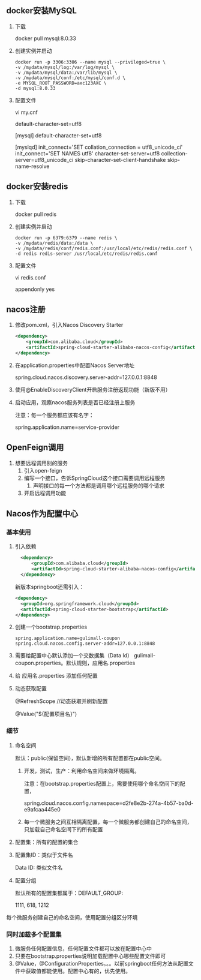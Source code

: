 ## docker安装MySQL

1. 下载

   docker pull mysql:8.0.33

2. 创建实例并启动

   ```
   docker run -p 3306:3306 --name mysql --privileged=true \
   -v /mydata/mysql/log:/var/log/mysql \
   -v /mydata/mysql/data:/var/lib/mysql \
   -v /mydata/mysql/conf:/etc/mysql/conf.d \
   -e MYSQL_ROOT_PASSWORD=axc123AXC \
   -d mysql:8.0.33
   ```

3. 配置文件

   vi my.cnf

   default-character-set=utf8

   [mysql]
   default-character-set=utf8

   [myslqd]
   init_connect='SET collation_connection = utf8_unicode_ci'
   init_connect='SET NAMES utf8'
   character-set-server=utf8
   collection-server=utf8_unicode_ci
   skip-character-set-client-handshake
   skip-name-resolve

## docker安装redis

1. 下载

   docker pull redis

2. 创建实例并启动

   ```
   docker run -p 6379:6379 --name redis \
   -v /mydata/redis/data:/data \
   -v /mydata/redis/conf/redis.conf:/usr/local/etc/redis/redis.conf \
   -d redis redis-server /usr/local/etc/redis/redis.conf
   ```

3. 配置文件

   vi redis.conf

   appendonly yes

## nacos注册

1. 修改pom.xml，引入Nacos Discovery Starter

   ```xml
   <dependency>
       <groupId>com.alibaba.cloud</groupId>
       <artifactId>spring-cloud-starter-alibaba-nacos-config</artifactId>
   </dependency>
   ```

2. 在application.properties中配置Nacos Server地址

   spring.cloud.nacos.discovery.server-addr=127.0.0.1:8848

3. 使用@EnableDiscoveryClient开启服务注册返现功能（新版不用）

4. 启动应用，观察nacos服务列表是否已经注册上服务

   注意：每一个服务都应该有名字：

   spring.application.name=service-provider

## OpenFeign调用

1. 想要远程调用别的服务
   1. 引入open-feign
   2. 编写一个接口，告诉SpringCloud这个接口需要调用远程服务
      1. 声明接口的每一个方法都是调用哪个远程服务的哪个请求
   3. 开启远程调用功能

## Nacos作为配置中心

### 基本使用

1. 引入依赖

   ```xml
     <dependency>
         <groupId>com.alibaba.cloud</groupId>
         <artifactId>spring-cloud-starter-alibaba-nacos-config</artifactId>
     </dependency>
   ```

   新版本springboot还需引入：

   ```xml
   <dependency>
     <groupId>org.springframework.cloud</groupId>
     <artifactId>spring-cloud-starter-bootstrap</artifactId>
   </dependency>
   ```

2. 创建一个bootstrap.properties

   ```properties
   spring.application.name=gulimall-coupon
   spring.cloud.nacos.config.server-addr=127.0.0.1:8848
   ```

3. 需要给配置中心默认添加一个交数据集（Data Id） gulimall-coupon.properties。默认规则，应用名.properties

4. 给 应用名.properties 添加任何配置

5. 动态获取配置

   @RefreshScope	//动态获取并刷新配置

   @Value("${配置项目名}")

### 细节

1. 命名空间

   默认：public(保留空间)，默认新增的所有配置都在public空间。

   1. 开发，测试，生产：利用命名空间来做环境隔离。

      注意：在bootstrap.properties配置上，需要使用哪个命名空间下的配置，

      spring.cloud.nacos.config.namespace=d2fe8e2b-274a-4b57-ba0d-e9afcaa445e0

   2. 每一个微服务之间互相隔离配置，每一个微服务都创建自己的命名空间，只加载自己命名空间下的所有配置

2. 配置集：所有的配置的集合

3. 配置集ID：类似于文件名

   Data ID: 类似文件名

4. 配置分组

   默认所有的配置集都属于：DEFAULT_GROUP:

   1111, 618, 1212

每个微服务创建自己的命名空间，使用配置分组区分环境

### 同时加载多个配置集

1. 微服务任何配置信息，任何配置文件都可以放在配置中心中
2. 只要在bootstrap.properties说明加载配置中心哪些配置文件即可
3. @Value，@ConfigurationProperties。。。以前springboot任何方法从配置文件中获取值都能使用。配置中心有的，优先使用。